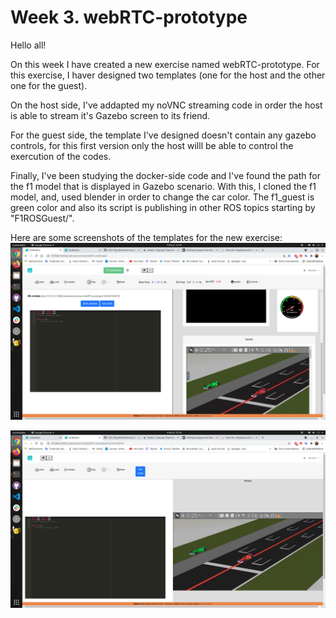 # Week 3. webRTC-prototype

Hello all!

On this week I have created a new exercise named webRTC-prototype. For this exercise, I haver designed two
 templates (one for the host and the other one for the guest).

On the host side, I've addapted my noVNC streaming code in order the host is able to stream it's Gazebo 
screen to its friend.

For the guest side, the template I've designed doesn't contain any gazebo controls, for this first version 
only the host willl be able to control the exercution of the codes.

Finally, I've been studying the docker-side code and I've found the path for the f1 model that is 
displayed in Gazebo scenario. With this, I cloned the f1 model, and, used blender in order to change
 the car color. The f1_guest is green color and also its script is publishing in other ROS topics starting 
by "F1ROSGuest/".

Here are some screenshots of the templates for the new exercise:
![](../assets/images/host.png)

![](../assets/images/guest.png)

